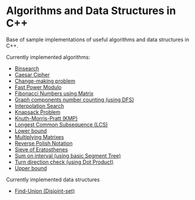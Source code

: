 # Algorithms and Data Structures in C++
Base of sample implementations of useful algorithms and data structures in C++.

Currently implemented algorithms:
- [Binsearch](binsearch_algorithms.cpp)
- [Caesar Cipher](caesar_cipher.cpp)
- [Change-making problem](change-making.cpp)
- [Fast Power Modulo](fast_power_modulo.cpp)
- [Fibonacci Numbers using Matrix](fibonacci_on_matrix.cpp)
- [Graph components number counting (using DFS)](graph_components_number_DFS.cpp)
- [Interpolation Search](interpolation_search.cpp)
- [Knapsack Problem](knapsack-problem.cpp)
- [Knuth-Morris-Pratt (KMP)](kmp.cpp)
- [Longest Common Subsequence (LCS)](longest_common_subsequence.cpp)
- [Lower bound](lower_bound.cpp)
- [Multiplying Matrixes](multiplying_matrixes.cpp)
- [Reverse Polish Notation](reverse_polish_notation.cpp)
- [Sieve of Eratosthenes](sieve_of_eratosthenes.cpp)
- [Sum on interval (using basic Segment Tree)](interval_sum_ST.cpp)
- [Turn direction check (using Dot Product)](turn_direction.cpp)
- [Upper bound](upper_bound.cpp)

Currently implemented data structures
- [Find-Union (Disjoint-set)](find-union.cpp)
